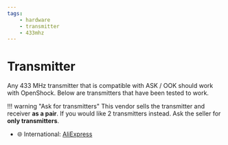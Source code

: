 ```yaml
---
tags:
    - hardware
    - transmitter
    - 433mhz
---
```


# Transmitter

Any 433 MHz transmitter that is compatible with ASK / OOK should work with OpenShock. Below are transmitters that have been tested to work.

!!! warning "Ask for transmitters"
    This vendor sells the transmitter and receiver **as a pair**. If you would like 2 transmitters instead. Ask the seller for **only transmitters**.

- :globe_with_meridians: International: [AliExpress](https://aliexpress.com/item/32820610184.html)
